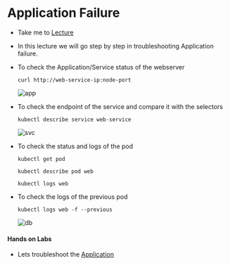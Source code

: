 # Application Failure
  
  - Take me to [Lecture](https://kodekloud.com/topic/application-failure/)

  - In this lecture we will go step by step in troubleshooting Application failure.

  - To check the Application/Service status of the webserver

    ```
    curl http://web-service-ip:node-port
    ```

    ![app](app.PNG)

  - To check the endpoint of the service and compare it with the selectors

    ```
    kubectl describe service web-service
    ```   

    ![svc](svc.PNG)


  - To check the status and logs of the pod

    ```
    kubectl get pod
    ```

    ```
    kubectl describe pod web
    ```

    ```
    kubectl logs web
    ```

  - To check the logs of the previous pod

    ```
    kubectl logs web -f --previous
    ```
    
    ![db](db.PNG)


  #### Hands on Labs

  - Lets troubleshoot the [Application](https://kodekloud.com/topic/practice-test-application-failure/)